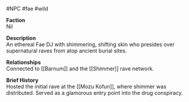 #NPC #fae #wild 

**Faction**  
Nil

**Description**  
An ethereal Fae DJ with shimmering, shifting skin who presides over supernatural raves from atop ancient burial sites.

**Relationships**  
Connected to [[Barnum]] and the [[Shimmer]] rave network.

**Brief History**  
Hosted the initial rave at the [[Mozu Kofun]], where shimmer was distributed. Served as a glamorous entry point into the drug conspiracy.